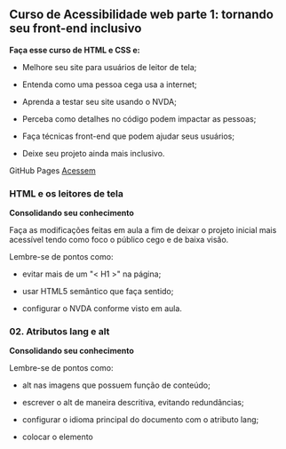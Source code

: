 ## Curso de Acessibilidade web parte 1: tornando seu front-end inclusivo

**Faça esse curso de HTML e CSS e:**

- Melhore seu site para usuários de leitor de tela;

- Entenda como uma pessoa cega usa a internet;

- Aprenda a testar seu site usando o NVDA;

- Perceba como detalhes no código podem impactar as pessoas;

- Faça técnicas front-end que podem ajudar seus usuários;

- Deixe seu projeto ainda mais inclusivo.

GitHub Pages
[Acessem](https://tiagomerc.github.io/Acessibilidade-web-parte-1-tornando-seu-front-end-inclusivo/)

### HTML e os leitores de tela

**Consolidando seu conhecimento**

Faça as modificações feitas em aula a fim de deixar o projeto inicial mais acessível tendo como foco o público cego e de baixa visão.

Lembre-se de pontos como:

- evitar mais de um "< H1 >" na página;

- usar HTML5 semântico que faça sentido;

- configurar o NVDA conforme visto em aula.

### 02. Atributos lang e alt

**Consolidando seu conhecimento**

Lembre-se de pontos como:

- alt nas imagens que possuem função de conteúdo;

- escrever o alt de maneira descritiva, evitando redundâncias;

- configurar o idioma principal do documento com o atributo lang;

- colocar o elemento <title> em SVGs que forem inline (código direto no HTML).

### 03. CSS interfere no leitor de tela? Listas e display: none